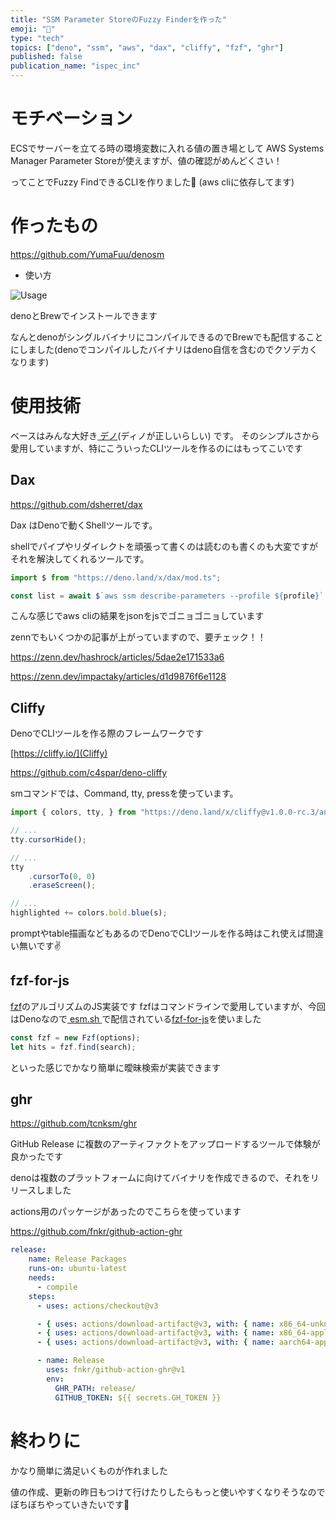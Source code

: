 ```yaml
---
title: "SSM Parameter StoreのFuzzy Finderを作った"
emoji: "🦖"
type: "tech"
topics: ["deno", "ssm", "aws", "dax", "cliffy", "fzf", "ghr"]
published: false
publication_name: "ispec_inc"
---
```


# モチベーション

ECSでサーバーを立てる時の環境変数に入れる値の置き場として AWS Systems Manager Parameter Storeが使えますが、値の確認がめんどくさい！

ってことでFuzzy FindできるCLIを作りました🦖
(aws cliに依存してます)

# 作ったもの

https://github.com/YumaFuu/denosm

- 使い方

![Usage](https://github.com/YumaFuu/denosm/assets/32477095/03f42c87-0307-4476-81c1-c27484ed29bf)

denoとBrewでインストールできます

なんとdenoがシングルバイナリにコンパイルできるのでBrewでも配信することにしました(denoでコンパイルしたバイナリはdeno自信を含むのでクソデカくなります)


# 使用技術

ベースはみんな大好き[ デノ](https://deno.com/)(ディノが正しいらしい) です。
そのシンプルさから愛用していますが、特にこういったCLIツールを作るのにはもってこいです

## Dax

https://github.com/dsherret/dax

Dax はDenoで動くShellツールです。

shellでパイプやリダイレクトを頑張って書くのは読むのも書くのも大変ですがそれを解決してくれるツールです。


```javascript
import $ from "https://deno.land/x/dax/mod.ts";

const list = await $`aws ssm describe-parameters --profile ${profile}`.json();
```

こんな感じでaws cliの結果をjsonをjsでゴニョゴニョしています

zennでもいくつかの記事が上がっていますので、要チェック！！

https://zenn.dev/hashrock/articles/5dae2e171533a6

https://zenn.dev/impactaky/articles/d1d9876f6e1128

## Cliffy

DenoでCLIツールを作る際のフレームワークです

[https://cliffy.io/](Cliffy)

https://github.com/c4spar/deno-cliffy

smコマンドでは、Command, tty, pressを使っています。

```javascript
import { colors, tty, } from "https://deno.land/x/cliffy@v1.0.0-rc.3/ansi/mod.ts";

// ...
tty.cursorHide();

// ...
tty
    .cursorTo(0, 0)
    .eraseScreen();

// ...
highlighted += colors.bold.blue(s);

```

promptやtable描画などもあるのでDenoでCLIツールを作る時はこれ使えば間違い無いです✌️



## fzf-for-js

[fzf](https://github.com/junegunn/fzf)のアルゴリズムのJS実装です
fzfはコマンドラインで愛用していますが、今回はDenoなので[ esm.sh ](https://esm.sh/)で配信されている[fzf-for-js](https://github.com/ajitid/fzf-for-js)を使いました


```javascript
const fzf = new Fzf(options);
let hits = fzf.find(search);
```
といった感じでかなり簡単に曖昧検索が実装できます


## ghr

https://github.com/tcnksm/ghr

GitHub Release に複数のアーティファクトをアップロードするツールで体験が良かったです

denoは複数のプラットフォームに向けてバイナリを作成できるので、それをリリースしました

actions用のパッケージがあったのでこちらを使っています

https://github.com/fnkr/github-action-ghr
```yaml
release:
    name: Release Packages
    runs-on: ubuntu-latest
    needs:
      - compile
    steps:
      - uses: actions/checkout@v3

      - { uses: actions/download-artifact@v3, with: { name: x86_64-unknown-linux-gnu,  path: release/ } }
      - { uses: actions/download-artifact@v3, with: { name: x86_64-apple-darwin,       path: release/ } }
      - { uses: actions/download-artifact@v3, with: { name: aarch64-apple-darwin,      path: release/ } }

      - name: Release
        uses: fnkr/github-action-ghr@v1
        env:
          GHR_PATH: release/
          GITHUB_TOKEN: ${{ secrets.GH_TOKEN }}

```


# 終わりに

かなり簡単に満足いくものが作れました

値の作成、更新の昨日もつけて行けたりしたらもっと使いやすくなりそうなのでぼちぼちやっていきたいです🚶

